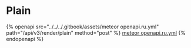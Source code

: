 # Plain

{% openapi src="../../../.gitbook/assets/meteor openapi.ru.yml" path="/api/v3/render/plain" method="post" %}
[meteor openapi.ru.yml](<../../../.gitbook/assets/meteor openapi.ru.yml>)
{% endopenapi %}
